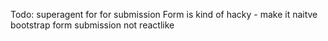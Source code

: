 Todo: superagent for for submission
Form is kind of hacky - make it naitve bootstrap
form submission not reactlike
